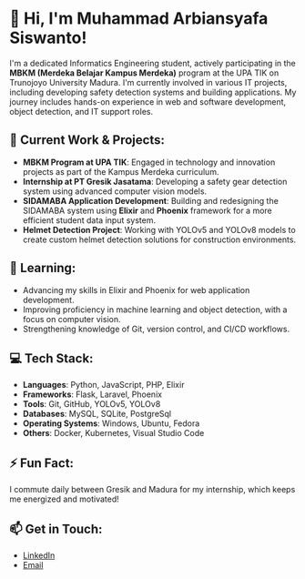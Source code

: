 # 👋 Hi, I'm Muhammad Arbiansyafa Siswanto!

I'm a dedicated Informatics Engineering student, actively participating in the **MBKM (Merdeka Belajar Kampus Merdeka)** program at the UPA TIK on Trunojoyo University Madura. I'm currently involved in various IT projects, including developing safety detection systems and building applications. My journey includes hands-on experience in web and software development, object detection, and IT support roles.

## 🚀 Current Work & Projects:
- **MBKM Program at UPA TIK**: Engaged in technology and innovation projects as part of the Kampus Merdeka curriculum.
- **Internship at PT Gresik Jasatama**: Developing a safety gear detection system using advanced computer vision models.
- **SIDAMABA Application Development**: Building and redesigning the SIDAMABA system using **Elixir** and **Phoenix** framework for a more efficient student data input system.
- **Helmet Detection Project**: Working with YOLOv5 and YOLOv8 models to create custom helmet detection solutions for construction environments.

## 🌱 Learning:
- Advancing my skills in Elixir and Phoenix for web application development.
- Improving proficiency in machine learning and object detection, with a focus on computer vision.
- Strengthening knowledge of Git, version control, and CI/CD workflows.
  
## 💻 Tech Stack:
- **Languages**: Python, JavaScript, PHP, Elixir
- **Frameworks**: Flask, Laravel, Phoenix
- **Tools**: Git, GitHub, YOLOv5, YOLOv8
- **Databases**: MySQL, SQLite, PostgreSql
- **Operating Systems**: Windows, Ubuntu, Fedora
- **Others**: Docker, Kubernetes, Visual Studio Code

## ⚡ Fun Fact:
I commute daily between Gresik and Madura for my internship, which keeps me energized and motivated!

## 📫 Get in Touch:
- [LinkedIn](https://www.linkedin.com/in/muhammad-arbiansyafa-siswanto-6267b3288/)
- [Email](mailto:muhammadarbiansyafa@example.com)
